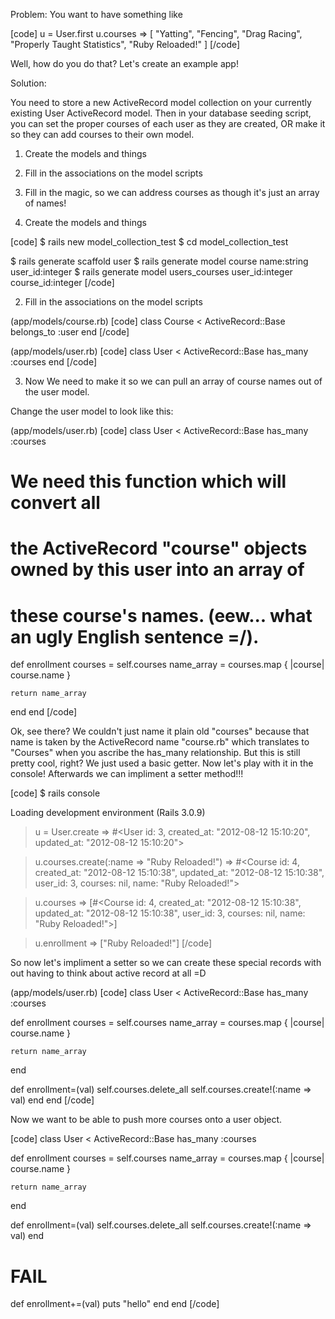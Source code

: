 
Problem:  You want to have something like

[code]
  u = User.first
  u.courses
  => [ "Yatting", "Fencing", "Drag Racing", "Properly Taught Statistics", "Ruby Reloaded!" ]
[/code]

Well, how do you do that?  Let's create an example app!


Solution:

You need to store a new ActiveRecord model collection on your currently existing User ActiveRecord model.  Then in your database seeding script, you can set the proper courses of each user as they are created, OR make it so they can add courses to their own model.  

1)  Create the models and things
2)  Fill in the associations on the model scripts
3)  Fill in the magic, so we can address courses as though it's just an array of names!


1)  Create the models and things

[code]
$  rails new model_collection_test
$  cd model_collection_test

$  rails generate scaffold user
$  rails generate model course name:string user_id:integer
$  rails generate model users_courses user_id:integer course_id:integer
[/code]



2)  Fill in the associations on the model scripts

(app/models/course.rb)
[code]
class Course < ActiveRecord::Base
  belongs_to :user
end
[/code]

(app/models/user.rb)
[code]
class User < ActiveRecord::Base
  has_many :courses
end
[/code]


3)  Now We need to make it so we can pull an array of course names out of the user model.  

Change the user model to look like this:

(app/models/user.rb)
[code]
class User < ActiveRecord::Base
  has_many :courses
  
  # We need this function which will convert all 
  # the ActiveRecord "course" objects owned by this user into an array of 
  # these course's names.  (eew... what an ugly English sentence =/).  
  def enrollment
    courses = self.courses
    name_array = courses.map { |course| course.name }
    
    return name_array
  end
end
[/code]

Ok, see there?  We couldn't just name it plain old "courses" because that name is taken by the ActiveRecord name "course.rb" which translates to "Courses" when you ascribe the has_many relationship.  But this is still pretty cool, right?  We just used a basic getter.  Now let's play with it in the console!  Afterwards we can impliment a setter method!!!

[code]
$  rails console

Loading development environment (Rails 3.0.9)

> u = User.create
 => #<User id: 3, created_at: "2012-08-12 15:10:20", updated_at: "2012-08-12 15:10:20">

> u.courses.create(:name => "Ruby Reloaded!")
 => #<Course id: 4, created_at: "2012-08-12 15:10:38", updated_at: "2012-08-12 15:10:38", user_id: 3, courses: nil, name: "Ruby Reloaded!">

> u.courses
 => [#<Course id: 4, created_at: "2012-08-12 15:10:38", updated_at: "2012-08-12 15:10:38", user_id: 3, courses: nil, name: "Ruby Reloaded!">]

> u.enrollment
 => ["Ruby Reloaded!"]
[/code]



So now let's impliment a setter so we can create these special records with out having to think about active record at all =D

(app/models/user.rb)
[code]
class User < ActiveRecord::Base
  has_many :courses
  
  def enrollment
    courses = self.courses
    name_array = courses.map { |course| course.name }
    
    return name_array
  end
  
  def enrollment=(val)
    self.courses.delete_all
    self.courses.create!(:name => val)
  end
end
[/code]



Now we want to be able to push more courses onto a user object.  

[code]
class User < ActiveRecord::Base
  has_many :courses
  
  def enrollment
    courses = self.courses
    name_array = courses.map { |course| course.name }
    
    return name_array
  end
  
  def enrollment=(val)
    self.courses.delete_all
    self.courses.create!(:name => val)
  end
  
  # FAIL
  def enrollment+=(val)
    puts "hello"
  end
end
[/code]

